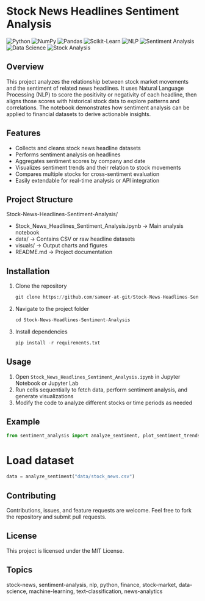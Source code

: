 # Stock News Headlines Sentiment Analysis

![Python](https://img.shields.io/badge/Python-3.10-blue?logo=python&logoColor=white) ![NumPy](https://img.shields.io/badge/NumPy-1.24-blue?logo=numpy&logoColor=white) ![Pandas](https://img.shields.io/badge/Pandas-1.6-lightblue?logo=pandas&logoColor=black) ![Scikit-Learn](https://img.shields.io/badge/Scikit_Learn-1.2-orange?logo=scikitlearn&logoColor=white) ![NLP](https://img.shields.io/badge/NLP-Natural_Language_Processing-brightgreen) ![Sentiment Analysis](https://img.shields.io/badge/Sentiment_Analysis-Text-yellow) ![Data Science](https://img.shields.io/badge/Data_Science-Analytics-lightgrey) ![Stock Analysis](https://img.shields.io/badge/Stock_Analysis-Finance-red)

## Overview

This project analyzes the relationship between stock market movements and the sentiment of related news headlines. It uses Natural Language Processing (NLP) to score the positivity or negativity of each headline, then aligns those scores with historical stock data to explore patterns and correlations. The notebook demonstrates how sentiment analysis can be applied to financial datasets to derive actionable insights.

## Features

- Collects and cleans stock news headline datasets
- Performs sentiment analysis on headlines
- Aggregates sentiment scores by company and date
- Visualizes sentiment trends and their relation to stock movements
- Compares multiple stocks for cross-sentiment evaluation
- Easily extendable for real-time analysis or API integration

## Project Structure

Stock-News-Headlines-Sentiment-Analysis/

- Stock_News_Headlines_Sentiment_Analysis.ipynb → Main analysis notebook
- data/ → Contains CSV or raw headline datasets
- visuals/ → Output charts and figures
- README.md → Project documentation

## Installation

1. Clone the repository
   ```python
   git clone https://github.com/sameer-at-git/Stock-News-Headlines-Sentiment-Analysis.git
   ```
2. Navigate to the project folder
   ```python
   cd Stock-News-Headlines-Sentiment-Analysis
   ```
3. Install dependencies
   ```python
   pip install -r requirements.txt
   ```

## Usage

1. Open `Stock_News_Headlines_Sentiment_Analysis.ipynb` in Jupyter Notebook or Jupyter Lab
2. Run cells sequentially to fetch data, perform sentiment analysis, and generate visualizations
3. Modify the code to analyze different stocks or time periods as needed

## Example

```python
from sentiment_analysis import analyze_sentiment, plot_sentiment_trends
```

# Load dataset

```python
data = analyze_sentiment("data/stock_news.csv")
```

## Contributing

Contributions, issues, and feature requests are welcome. Feel free to fork the repository and submit pull requests.

## License

This project is licensed under the MIT License.

## Topics

stock-news, sentiment-analysis, nlp, python, finance, stock-market, data-science, machine-learning, text-classification, news-analytics
